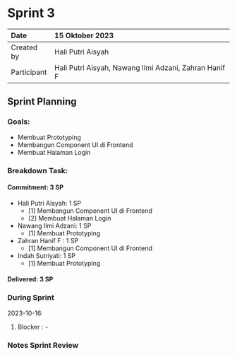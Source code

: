 # Sprint 3

|Date|15 Oktober 2023|
| :- | :- |
|Created by|Hali Putri Aisyah|
|Participant|Hali Putri Aisyah, Nawang Ilmi Adzani, Zahran Hanif F|
## Sprint Planning
### Goals:
- Membuat Prototyping
- Membangun Component UI di Frontend
- Membuat Halaman Login
### Breakdown Task:
#### Commitment: 3 SP
- Hali Putri Aisyah: 1 SP
  - [1] Membangun Component UI di Frontend
  - [2] Membuat Halaman Login
- Nawang Ilmi Adzani: 1 SP
  - [1] Membuat Prototyping
- Zahran Hanif F : 1 SP
  - [1] Membangun Component UI di Frontend
- Indah Sutriyati: 1 SP
  - [1] Membuat Prototyping

#### Delivered:	 3 SP
### During Sprint
2023-10-16:

1. Blocker : -

### Notes Sprint Review


